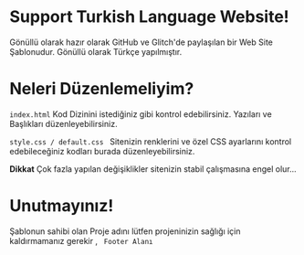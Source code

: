 # Support Turkish Language Website!

Gönüllü olarak hazır olarak GitHub ve Glitch'de paylaşılan bir Web Site Şablonudur. Gönüllü olarak Türkçe yapılmıştır.

# Neleri Düzenlemeliyim?

<code>index.html</code> Kod Dizinini istediğiniz gibi kontrol edebilirsiniz. Yazıları ve Başlıkları düzenleyebilirsiniz.

<code>style.css / default.css </code> Sitenizin renklerini ve özel CSS ayarlarını kontrol edebileceğiniz kodları burada düzenleyebilirsiniz. 

**Dikkat** Çok fazla yapılan değişiklikler sitenizin stabil çalışmasına engel olur...

# Unutmayınız!

Şablonun sahibi olan Proje adını lütfen projeninizin sağlığı için kaldırmamanız gerekir , <code> Footer Alanı </code> 

